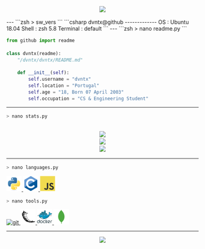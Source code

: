 <p align="center"><img src="https://komarev.com/ghpvc/?username=dvntx&style=flat-square" /></p>
---
```zsh
> sw_vers
```
```csharp
dvntx@github
-------------
       OS  :  Ubuntu 18.04
    Shell  :  zsh 5.8
 Terminal  :  default
```
---
```zsh
> nano readme.py
```



```py
from github import readme

class dvntx(readme):
    "/dvntx/dvntx/README.md"

    def __init__(self):
        self.username = "dvntx"
        self.location = "Portugal"
        self.age = "18, Born 07 April 2003"
        self.occupation = "CS & Engineering Student"
```
---
```zsh
> nano stats.py
```
<p align="center">
  <br>
    	<img src="https://github-readme-streak-stats.herokuapp.com/?user=dvntx&theme=dark&hide_border=true">
	<br>
	<img src="https://github-readme-stats.vercel.app/api?username=dvntx&include_all_commits=true&show_icons=true&hide_border=true&hide_title=true&count_private=true&theme=dark">
	<br>
	<img src="https://github-readme-stats.vercel.app/api/top-langs/?username=dvntx&layout=compact&count_private=true&langs_count=8&hide_border=true&theme=dark">
	
</p>

---
```zsh
> nano languages.py
```
<p align="left"> <a href="https://www.python.org" target="_blank"> <img src="https://raw.githubusercontent.com/devicons/devicon/master/icons/python/python-original.svg" alt="python" width="40" height="40"/> </a> <a href="https://www.cprogramming.com/" target="_blank"> <img src="https://raw.githubusercontent.com/devicons/devicon/master/icons/c/c-original.svg" alt="c" width="40" height="40"/> </a> <a href="https://developer.mozilla.org/en-US/docs/Web/JavaScript" target="_blank"> <img src="https://raw.githubusercontent.com/devicons/devicon/master/icons/javascript/javascript-original.svg" alt="javascript" width="40" height="40"/> </a></p>


```zsh
> nano tools.py
```
<a href="https://git-scm.com/" target="_blank"> <img src="https://www.vectorlogo.zone/logos/git-scm/git-scm-icon.svg" alt="git" width="40" height="40"/> <a href="https://flask.palletsprojects.com/" target="_blank"> <img src="https://raw.githubusercontent.com/devicons/devicon/master/icons/flask/flask-original.svg" alt="flask" width="40" height="40"/> </a> <a href="https://www.docker.com/" target="_blank"> <img src="https://raw.githubusercontent.com/devicons/devicon/master/icons/docker/docker-original-wordmark.svg" alt="docker" width="40" height="40"/> </a> <a href="https://www.mongodb.com/" target="_blank"> <img src="https://raw.githubusercontent.com/devicons/devicon/master/icons/mongodb/mongodb-plain.svg" alt="mongodb" width="40" height="40"/> </a> 
</p>

---
<p align="center"><img src="https://github.com/thmsgbrt/thmsgbrt/workflows/README%20build/badge.svg"/> </p>
